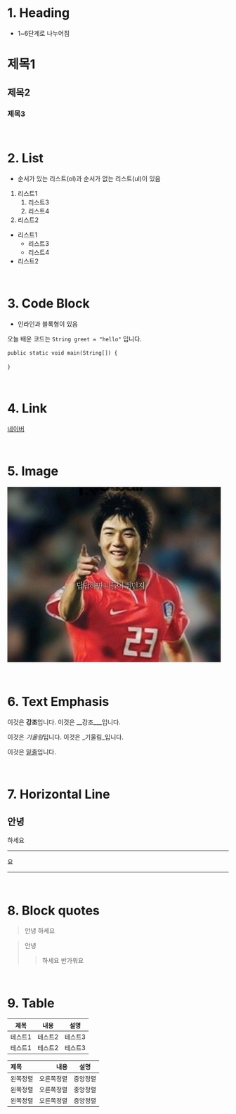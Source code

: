 # 1. Heading
- 1~6단계로 나누어짐

# 제목1
## 제목2
### 제목3

<br>

# 2. List
- 순서가 있는 리스트(ol)과 순서가 없는 리스트(ul)이 있음

1. 리스트1
    1. 리스트3
    2. 리스트4
2. 리스트2

- 리스트1
  - 리스트3
  - 리스트4
- 리스트2

<br>

# 3. Code Block
- 인라인과 블록형이 있음

오늘 배운 코드는 `String greet = "hello"` 입니다.

```
public static void main(String[]) {

}
```

<br>

# 4. Link
[네이버](https://naver.com)

<br>

# 5. Image
![답답하면](./assets/test_img.png)

<br>

# 6. Text Emphasis
이것은 **강조**입니다.
이것은 __강조___입니다.

이것은 *기울림*입니다.
이것은 _기울림_입니다.

이것은 <u>밑줄</u>입니다.

<br>

# 7. Horizontal Line
안녕
---
하세요
***
요
<hr>

<br>

# 8. Block quotes
> 안녕
> 하세요

> 안녕
>> 하세요
반가워요

<br>

# 9. Table
|제목|내용|설명|
|------|---|---|
|테스트1|테스트2|테스트3|
|테스트1|테스트2|테스트3|

|제목|내용|설명|
|:---|---:|:---:|
|왼쪽정렬|오른쪽정렬|중앙정렬|
|왼쪽정렬|오른쪽정렬|중앙정렬|
|왼쪽정렬|오른쪽정렬|중앙정렬|